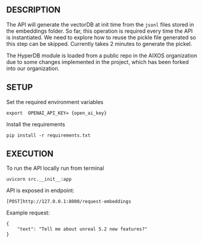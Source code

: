 ## DESCRIPTION

The API will generate the vectorDB at init time from the `jsonl` files stored in the embeddings folder.
So far, this operation is required every time the API is instantiated. We need to explore how to reuse the pickle file generated so this step can be skipped. Currently takes 2 minutes to generate the pickel.

The HyperDB module is loaded from a public repo in the AIXOS organization due to some changes implemented in the project, which has been forked into our organization.

## SETUP

Set the required environment variables
```
export  OPENAI_API_KEY= {open_ai_key} 
```

Install the requirements

```
pip install -r requirements.txt
```

## EXECUTION

To run the API locally run from terminal

```
uvicorn src.__init__:app
```

API is exposed in endpoint:

```
[POST]http://127.0.0.1:8000/request-embeddings
```

Example request:

```
{
    "text": "Tell me about unreal 5.2 new features?"
}
```

